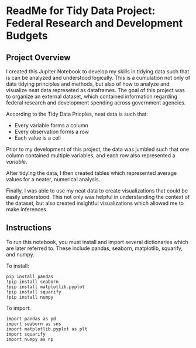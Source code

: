 # ReadMe for Tidy Data Project: Federal Research and Development Budgets

## Project Overview

I created this Jupiter Notebook to develop my skills in tidying data such that is can be analyzed and understood logically. This is a cumulation not only of data tidying principles and methods, but also of how to analyze and visualize neat data represeted as dataframes. The goal of this project was to organize an external dataset, which contained information regarding federal research and development spending across government agencies. 

According to the Tidy Data Pricples, neat data is such that:
- Every variable forms a column
- Every observation forms a row
- Each value is a cell

Prior to my development of this project, the data was jumbled such that one column contained multiple variables, and each row also represented a *variable*. 

After tidying the data, I then created tables which represented average values for a neater, numerical analysis. 

Finally, I was able to use my neat data to create visualizations that could be easily understood. This not only was helpful in understanding the context of the dataset, but also created insightful visualizations which allowed me to make inferences. 

## Instructions

To run this notebook, you must install and import several dictionaries which are later referred to. These include pandas, seaborn, matplotlib, squarify, and numpy.

To install: 

```
pip install pandas
!pip install seaborn
!pip install matplotlib.pyplot
!pip install squarify
!pip install numpy
```

To import:

```
import pandas as pd
import seaborn as sns
import matplotlib.pyplot as plt
import squarify
import numpy as np
```
